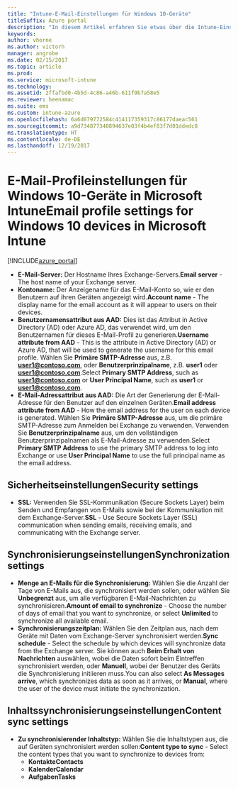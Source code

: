 ```yaml
---
title: "Intune-E-Mail-Einstellungen für Windows 10-Geräte"
titleSuffix: Azure portal
description: "In diesem Artikel erfahren Sie etwas über die Intune-Einstellungen, die Sie zum Konfigurieren von E-Mail-Verbindungen auf Windows 10-Geräten verwenden können."
keywords: 
author: vhorne
ms.author: victorh
manager: angrobe
ms.date: 02/15/2017
ms.topic: article
ms.prod: 
ms.service: microsoft-intune
ms.technology: 
ms.assetid: 2ffafbd0-4b5d-4c86-a46b-611f9b7a58e5
ms.reviewer: heenamac
ms.suite: ems
ms.custom: intune-azure
ms.openlocfilehash: 6a6d079772584c414117359317c86177daeac561
ms.sourcegitcommit: a9d734877340894637e03f4b4ef83f7d01ddedc8
ms.translationtype: HT
ms.contentlocale: de-DE
ms.lasthandoff: 12/19/2017
---
```

# <a name="email-profile-settings-for-windows-10-devices-in-microsoft-intune"></a><span data-ttu-id="96452-103">E-Mail-Profileinstellungen für Windows 10-Geräte in Microsoft Intune</span><span class="sxs-lookup"><span data-stu-id="96452-103">Email profile settings for Windows 10 devices in Microsoft Intune</span></span>

[!INCLUDE[azure_portal](./includes/azure_portal.md)]



- <span data-ttu-id="96452-104">**E-Mail-Server:** Der Hostname Ihres Exchange-Servers.</span><span class="sxs-lookup"><span data-stu-id="96452-104">**Email server** - The host name of your Exchange server.</span></span>
- <span data-ttu-id="96452-105">**Kontoname:** Der Anzeigename für das E-Mail-Konto so, wie er den Benutzern auf ihren Geräten angezeigt wird.</span><span class="sxs-lookup"><span data-stu-id="96452-105">**Account name** - The display name for the email account as it will appear to users on their devices.</span></span>
- <span data-ttu-id="96452-106">**Benutzernamensattribut aus AAD:** Dies ist das Attribut in Active Directory (AD) oder Azure AD, das verwendet wird, um den Benutzernamen für dieses E-Mail-Profil zu generieren.</span><span class="sxs-lookup"><span data-stu-id="96452-106">**Username attribute from AAD** - This is the attribute in Active Directory (AD) or Azure AD, that will be used to generate the username for this email profile.</span></span> <span data-ttu-id="96452-107">Wählen Sie **Primäre SMTP-Adresse** aus, z.B. **user1@contoso.com**, oder **Benutzerprinzipalname**, z.B. **user1** oder **user1@contoso.com**.</span><span class="sxs-lookup"><span data-stu-id="96452-107">Select **Primary SMTP Address**, such as **user1@contoso.com** or **User Principal Name**, such as **user1** or **user1@contoso.com**.</span></span>
- <span data-ttu-id="96452-108">**E-Mail-Adressattribut aus AAD:** Die Art der Generierung der E-Mail-Adresse für den Benutzer auf den einzelnen Geräten.</span><span class="sxs-lookup"><span data-stu-id="96452-108">**Email address attribute from AAD** - How the email address for the user on each device is generated.</span></span> <span data-ttu-id="96452-109">Wählen Sie **Primäre SMTP-Adresse** aus, um die primäre SMTP-Adresse zum Anmelden bei Exchange zu verwenden. Verwenden Sie **Benutzerprinzipalname** aus, um den vollständigen Benutzerprinzipalnamen als E-Mail-Adresse zu verwenden.</span><span class="sxs-lookup"><span data-stu-id="96452-109">Select **Primary SMTP Address** to use the primary SMTP address to log into Exchange or use **User Principal Name** to use the full principal name as the email address.</span></span>


## <a name="security-settings"></a><span data-ttu-id="96452-110">Sicherheitseinstellungen</span><span class="sxs-lookup"><span data-stu-id="96452-110">Security settings</span></span>

- <span data-ttu-id="96452-111">**SSL:** Verwenden Sie SSL-Kommunikation (Secure Sockets Layer) beim Senden und Empfangen von E-Mails sowie bei der Kommunikation mit dem Exchange-Server.</span><span class="sxs-lookup"><span data-stu-id="96452-111">**SSL** - Use Secure Sockets Layer (SSL) communication when sending emails, receiving emails, and communicating with the Exchange server.</span></span>



## <a name="synchronization-settings"></a><span data-ttu-id="96452-112">Synchronisierungseinstellungen</span><span class="sxs-lookup"><span data-stu-id="96452-112">Synchronization settings</span></span>

- <span data-ttu-id="96452-113">**Menge an E-Mails für die Synchronisierung:** Wählen Sie die Anzahl der Tage von E-Mails aus, die synchronisiert werden sollen, oder wählen Sie **Unbegrenzt** aus, um alle verfügbaren E-Mail-Nachrichten zu synchronisieren.</span><span class="sxs-lookup"><span data-stu-id="96452-113">**Amount of email to synchronize** - Choose the number of days of email that you want to synchronize, or select **Unlimited** to synchronize all available email.</span></span>
- <span data-ttu-id="96452-114">**Synchronisierungszeitplan:** Wählen Sie den Zeitplan aus, nach dem Geräte mit Daten vom Exchange-Server synchronisiert werden.</span><span class="sxs-lookup"><span data-stu-id="96452-114">**Sync schedule** - Select the schedule by which devices will synchronize data from the Exchange server.</span></span> <span data-ttu-id="96452-115">Sie können auch **Beim Erhalt von Nachrichten** auswählen, wobei die Daten sofort beim Eintreffen synchronisiert werden, oder **Manuell**, wobei der Benutzer des Geräts die Synchronisierung initiieren muss.</span><span class="sxs-lookup"><span data-stu-id="96452-115">You can also select **As Messages arrive**, which synchronizes data as soon as it arrives, or **Manual**, where the user of the device must initiate the synchronization.</span></span>

## <a name="content-sync-settings"></a><span data-ttu-id="96452-116">Inhaltssynchronisierungseinstellungen</span><span class="sxs-lookup"><span data-stu-id="96452-116">Content sync settings</span></span>

- <span data-ttu-id="96452-117">**Zu synchronisierender Inhaltstyp:** Wählen Sie die Inhaltstypen aus, die auf Geräten synchronisiert werden sollen:</span><span class="sxs-lookup"><span data-stu-id="96452-117">**Content type to sync** - Select the content types that you want to synchronize to devices from:</span></span>
    - <span data-ttu-id="96452-118">**Kontakte**</span><span class="sxs-lookup"><span data-stu-id="96452-118">**Contacts**</span></span>
    - <span data-ttu-id="96452-119">**Kalender**</span><span class="sxs-lookup"><span data-stu-id="96452-119">**Calendar**</span></span>
    - <span data-ttu-id="96452-120">**Aufgaben**</span><span class="sxs-lookup"><span data-stu-id="96452-120">**Tasks**</span></span>
